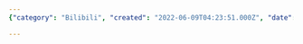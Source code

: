 ```yaml
---
{"category": "Bilibili", "created": "2022-06-09T04:23:51.000Z", "date": "2022-06-09 04:23:51", "description": "This announcement invites participants to a bilibili 生活区up 培训, which is a training or workshop related to the platform's Life Zone and user participation program. The event aims to provide insights and opportunities for users who want to engage with the Life Zone community and learn more about the UGC (user-generated content) guidelines.", "modified": "2022-08-18T13:52:12.869Z", "tags": ["bilibili", "courses", "life section", "training"], "title": "bilibili 生活区up 培训"}

---
```

